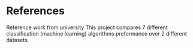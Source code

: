 # References
Reference work from university
This project compares 7 different classification (machine learning) algorithms preformance over 2 different datasets.
